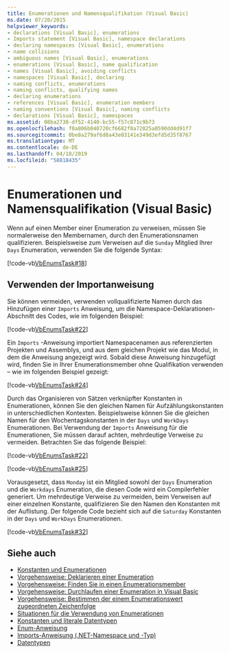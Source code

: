 ```yaml
---
title: Enumerationen und Namensqualifikation (Visual Basic)
ms.date: 07/20/2015
helpviewer_keywords:
- declarations [Visual Basic], enumerations
- Imports statement [Visual Basic], namespace declarations
- declaring namespaces [Visual Basic], enumerations
- name collisions
- ambiguous names [Visual Basic], enumerations
- enumerations [Visual Basic], name qualification
- names [Visual Basic], avoiding conflicts
- namespaces [Visual Basic], declaring
- naming conflicts, enumerations
- naming conflicts, qualifying names
- declaring enumerations
- references [Visual Basic], enumeration members
- naming conventions [Visual Basic], naming conflicts
- declarations [Visual Basic], namespaces
ms.assetid: 08ba2738-df52-4140-bc55-f57c871c9b73
ms.openlocfilehash: f0a806b040720cf6682f8a72025a0590dd4d91f7
ms.sourcegitcommit: 0be8a279af6d8a43e03141e349d3efd5d35f8767
ms.translationtype: MT
ms.contentlocale: de-DE
ms.lasthandoff: 04/18/2019
ms.locfileid: "58818435"
---
```

# <a name="enumerations-and-name-qualification-visual-basic"></a>Enumerationen und Namensqualifikation (Visual Basic)
Wenn auf einen Member einer Enumeration zu verweisen, müssen Sie normalerweise den Membernamen, durch den Enumerationsnamen qualifizieren. Beispielsweise zum Verweisen auf die `Sunday` Mitglied Ihrer `Days` Enumeration, verwenden Sie die folgende Syntax:  
  
 [!code-vb[VbEnumsTask#18](~/samples/snippets/visualbasic/VS_Snippets_VBCSharp/VbEnumsTask/VB/Class2.vb#18)]  
  
## <a name="using-the-imports-statement"></a>Verwenden der Importanweisung  
 Sie können vermeiden, verwenden vollqualifizierte Namen durch das Hinzufügen einer `Imports` Anweisung, um die Namespace-Deklarationen-Abschnitt des Codes, wie im folgenden Beispiel:  
  
 [!code-vb[VbEnumsTask#22](~/samples/snippets/visualbasic/VS_Snippets_VBCSharp/VbEnumsTask/VB/Class1.vb#22)]  
  
 Ein `Imports` -Anweisung importiert Namespacenamen aus referenzierten Projekten und Assemblys, und aus dem gleichen Projekt wie das Modul, in dem die Anweisung angezeigt wird. Sobald diese Anweisung hinzugefügt wird, finden Sie in Ihrer Enumerationsmember ohne Qualifikation verwenden – wie im folgenden Beispiel gezeigt:  
  
 [!code-vb[VbEnumsTask#24](~/samples/snippets/visualbasic/VS_Snippets_VBCSharp/VbEnumsTask/VB/Class1.vb#24)]  
  
 Durch das Organisieren von Sätzen verknüpfter Konstanten in Enumerationen, können Sie den gleichen Namen für Aufzählungskonstanten in unterschiedlichen Kontexten. Beispielsweise können Sie die gleichen Namen für den Wochentagskonstanten in der `Days` und `WorkDays` Enumerationen. Bei Verwendung der `Imports` Anweisung für die Enumerationen, Sie müssen darauf achten, mehrdeutige Verweise zu vermeiden. Betrachten Sie das folgende Beispiel:  
  
 [!code-vb[VbEnumsTask#22](~/samples/snippets/visualbasic/VS_Snippets_VBCSharp/VbEnumsTask/VB/Class1.vb#22)]  
  
 [!code-vb[VbEnumsTask#25](~/samples/snippets/visualbasic/VS_Snippets_VBCSharp/VbEnumsTask/VB/Class1.vb#25)]  
  
 Vorausgesetzt, dass `Monday` ist ein Mitglied sowohl der `Days` Enumeration und die `Workdays` Enumeration, die diesen Code wird ein Compilerfehler generiert. Um mehrdeutige Verweise zu vermeiden, beim Verweisen auf einer einzelnen Konstante, qualifizieren Sie den Namen den Konstanten mit der Auflistung. Der folgende Code bezieht sich auf die `Saturday` Konstanten in der `Days` und `WorkDays` Enumerationen.  
  
 [!code-vb[VbEnumsTask#32](~/samples/snippets/visualbasic/VS_Snippets_VBCSharp/VbEnumsTask/VB/Class2.vb#32)]  
  
## <a name="see-also"></a>Siehe auch

- [Konstanten und Enumerationen](../../../../visual-basic/language-reference/constants-and-enumerations.md)
- [Vorgehensweise: Deklarieren einer Enumeration](../../../../visual-basic/programming-guide/language-features/constants-enums/how-to-declare-enumerations.md)
- [Vorgehensweise: Finden Sie in einen Enumerationsmember](../../../../visual-basic/programming-guide/language-features/constants-enums/how-to-refer-to-an-enumeration-member.md)
- [Vorgehensweise: Durchlaufen einer Enumeration in Visual Basic](../../../../visual-basic/programming-guide/language-features/constants-enums/how-to-iterate-through-an-enumeration.md)
- [Vorgehensweise: Bestimmen der einem Enumerationswert zugeordneten Zeichenfolge](../../../../visual-basic/programming-guide/language-features/constants-enums/how-to-determine-the-string-associated-with-an-enumeration-value.md)
- [Situationen für die Verwendung von Enumerationen](../../../../visual-basic/programming-guide/language-features/constants-enums/when-to-use-an-enumeration.md)
- [Konstanten und literale Datentypen](../../../../visual-basic/programming-guide/language-features/constants-enums/constant-and-literal-data-types.md)
- [Enum-Anweisung](../../../../visual-basic/language-reference/statements/enum-statement.md)
- [Imports-Anweisung (.NET-Namespace und -Typ)](../../../../visual-basic/language-reference/statements/imports-statement-net-namespace-and-type.md)
- [Datentypen](../../../../visual-basic/language-reference/data-types/index.md)
